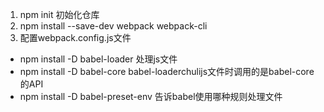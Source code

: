 1. npm init 初始化仓库
2. npm install --save-dev webpack webpack-cli
3. 配置webpack.config.js文件


- npm install -D babel-loader 处理js文件
- npm install -D babel-core babel-loaderchulijs文件时调用的是babel-core的API
- npm install -D babel-preset-env 告诉babel使用哪种规则处理文件


